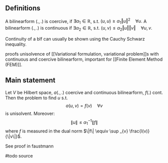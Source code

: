 
## Definitions

A bilinearform $(.,.)$ is coercive,     if $\exists \alpha_1 \in \mathbb{R}$, s.t. $(u,u)\geq \alpha_1 \Vert u\Vert ^2 \quad \forall u.$ 
A bilinearform $(.,.)$ is continuous if $\exists \alpha_2 \in \mathbb{R}$, s.t. $(u,v) \leq \alpha_2 \Vert u\Vert \Vert v \Vert\quad \forall u,v.$

Continuity of a blf can usually be shown using the Cauchy Schwarz inequality.

proofs unisolvence of [[Variational formulation, variational problem]]s with continuous and coercive bilinearform, important for [[Finite Element Method (FEM)]].


## Main statement
Let $V$ be Hilbert space, $a(.,.)$ coercive and continuous bilinearform, $f(.)$ cont. Then the problem to find $u$ s.t. $$a(u,v)=f(v) \quad \forall v$$is unisolvent. Moreover:$$
\|u\| \leq \alpha_1^{-1}\|f\|
$$where $f$ is measured in the dual norm $\|f\| \equiv \sup _{v} \frac{l(v)}{\|v\|}$.

See proof in faustmann



#todo source